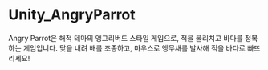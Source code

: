 # Unity_AngryParrot
Angry Parrot은 해적 테마의 앵그리버드 스타일 게임으로, 적을 물리치고 바다를 정복하는 게임입니다. 
닻을 내려 배를 조종하고, 마우스로 앵무새를 발사해 적을 바다로 빠뜨리세요!
